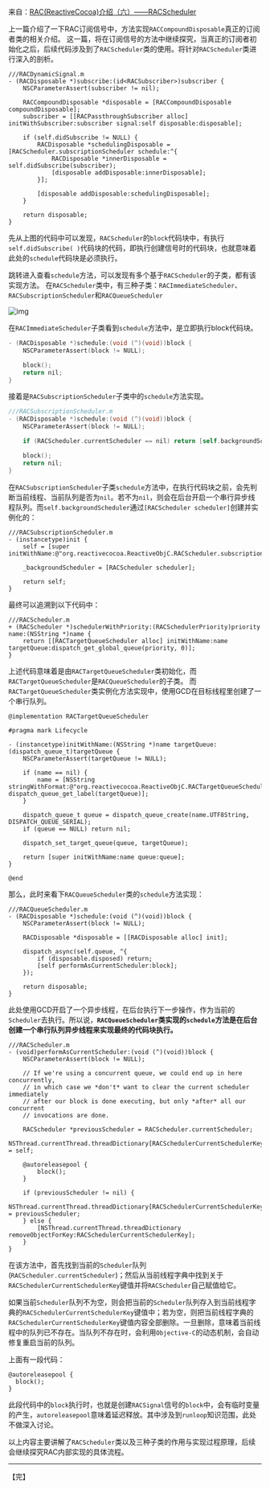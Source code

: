 来自：[RAC(ReactiveCocoa)介绍（六）——RACScheduler](https://www.jianshu.com/p/320e231aca52)



上一篇介绍了一下RAC订阅信号中，方法实现`RACCompoundDisposable`真正的订阅者类的相关介绍。
 这一篇，将在订阅信号的方法中继续探究，当真正的订阅者初始化之后，后续代码涉及到了`RACScheduler`类的使用。将针对`RACScheduler`类进行深入的剖析。

```objc
///RACDynamicSignal.m
- (RACDisposable *)subscribe:(id<RACSubscriber>)subscriber {
	NSCParameterAssert(subscriber != nil);

	RACCompoundDisposable *disposable = [RACCompoundDisposable compoundDisposable];
	subscriber = [[RACPassthroughSubscriber alloc] initWithSubscriber:subscriber signal:self disposable:disposable];

	if (self.didSubscribe != NULL) {
		RACDisposable *schedulingDisposable = [RACScheduler.subscriptionScheduler schedule:^{
			RACDisposable *innerDisposable = self.didSubscribe(subscriber);
			[disposable addDisposable:innerDisposable];
		}];

		[disposable addDisposable:schedulingDisposable];
	}
	
	return disposable;
}
```

先从上图的代码中可以发现，`RACScheduler`的`block`代码块中，有执行`self.didSubscribe( )`代码块的代码，即执行创建信号时的代码块，也就意味着此处的`schedule`代码块是必须执行。

 跳转进入查看`schedule`方法，可以发现有多个基于`RACScheduler`的子类，都有该实现方法。
 在`RACScheduler`类中，有三种子类：`RACImmediateScheduler`、`RACSubscriptionScheduler`和`RACQueueScheduler`

![img](https:////upload-images.jianshu.io/upload_images/1243805-c80d45a11ded6493.png?imageMogr2/auto-orient/strip|imageView2/2/w/1200)


 在`RACImmediateScheduler`子类看到`schedule`方法中，是立即执行block代码块。 

```objectivec
- (RACDisposable *)schedule:(void (^)(void))block {
    NSCParameterAssert(block != NULL);

    block();
    return nil;
}
```



接着是`RACSubscriptionScheduler`子类中的`schedule`方法实现。

```objectivec
///RACSubscriptionScheduler.m
- (RACDisposable *)schedule:(void (^)(void))block {
    NSCParameterAssert(block != NULL);

    if (RACScheduler.currentScheduler == nil) return [self.backgroundScheduler schedule:block];

    block();
    return nil;
}
```

在`RACSubscriptionScheduler`子类`schedule`方法中，在执行代码块之前，会先判断当前线程、当前队列是否为`nil`。若不为`nil`，则会在后台开启一个串行异步线程队列。而`self.backgroundScheduler`通过`[RACScheduler scheduler]`创建并实例化的：

```objc
///RACSubscriptionScheduler.m
- (instancetype)init {
	self = [super initWithName:@"org.reactivecocoa.ReactiveObjC.RACScheduler.subscriptionScheduler"];

	_backgroundScheduler = [RACScheduler scheduler];

	return self;
}
```



最终可以追溯到以下代码中：

```objc
///RACScheduler.m
+ (RACScheduler *)schedulerWithPriority:(RACSchedulerPriority)priority name:(NSString *)name {
	return [[RACTargetQueueScheduler alloc] initWithName:name targetQueue:dispatch_get_global_queue(priority, 0)];
}
```



上述代码意味着是由`RACTargetQueueScheduler`类初始化，而`RACTargetQueueScheduler`是`RACQueueScheduler`的子类。
 而`RACTargetQueueScheduler`类实例化方法实现中，使用GCD在目标线程里创建了一个串行队列。

```objc
@implementation RACTargetQueueScheduler

#pragma mark Lifecycle

- (instancetype)initWithName:(NSString *)name targetQueue:(dispatch_queue_t)targetQueue {
	NSCParameterAssert(targetQueue != NULL);

	if (name == nil) {
		name = [NSString stringWithFormat:@"org.reactivecocoa.ReactiveObjC.RACTargetQueueScheduler(%s)", dispatch_queue_get_label(targetQueue)];
	}

	dispatch_queue_t queue = dispatch_queue_create(name.UTF8String, DISPATCH_QUEUE_SERIAL);
	if (queue == NULL) return nil;

	dispatch_set_target_queue(queue, targetQueue);

	return [super initWithName:name queue:queue];
}

@end
```



那么，此时来看下`RACQueueScheduler`类的`schedule`方法实现：

```objc
///RACQueueScheduler.m
- (RACDisposable *)schedule:(void (^)(void))block {
	NSCParameterAssert(block != NULL);

	RACDisposable *disposable = [[RACDisposable alloc] init];

	dispatch_async(self.queue, ^{
		if (disposable.disposed) return;
		[self performAsCurrentScheduler:block];
	});

	return disposable;
}
```

此处使用GCD开启了一个异步线程，在后台执行下一步操作，作为当前的`Scheduler`去执行。所以说，**`RACQueueScheduler`类实现的`schedule`方法是在后台创建一个串行队列异步线程来实现最终的代码块执行。**

```objc
///RACScheduler.m
- (void)performAsCurrentScheduler:(void (^)(void))block {
	NSCParameterAssert(block != NULL);

	// If we're using a concurrent queue, we could end up in here concurrently,
	// in which case we *don't* want to clear the current scheduler immediately
	// after our block is done executing, but only *after* all our concurrent
	// invocations are done.

	RACScheduler *previousScheduler = RACScheduler.currentScheduler;
	NSThread.currentThread.threadDictionary[RACSchedulerCurrentSchedulerKey] = self;

	@autoreleasepool {
		block();
	}

	if (previousScheduler != nil) {
		NSThread.currentThread.threadDictionary[RACSchedulerCurrentSchedulerKey] = previousScheduler;
	} else {
		[NSThread.currentThread.threadDictionary removeObjectForKey:RACSchedulerCurrentSchedulerKey];
	}
}
```



在该方法中，首先找到当前的`Scheduler`队列(`RACScheduler.currentScheduler`)；然后从当前线程字典中找到关于`RACSchedulerCurrentSchedulerKey`键值并将`RACScheduler`自己赋值给它。

 如果当前`Scheduler`队列不为空，则会把当前的`Scheduler`队列存入到当前线程字典的`RACSchedulerCurrentSchedulerKey`键值中；若为空，则把当前线程字典的`RACSchedulerCurrentSchedulerKey`键值内容全部删除。一旦删除，意味着当前线程中的队列已不存在。当队列不存在时，会利用`Objective-C`的动态机制，会自动修复重启当前的队列。



 上面有一段代码：

```objc
@autoreleasepool {
  block();
}
```

此段代码中的`block`执行时，也就是创建`RACSignal`信号的`block`中，会有临时变量的产生，`autoreleasepool`意味着延迟释放。其中涉及到`runloop`知识范围，此处不做深入讨论。





以上内容主要讲解了`RACScheduler`类以及三种子类的作用与实现过程原理，后续会继续探究RAC内部实现的具体流程。



---

【完】